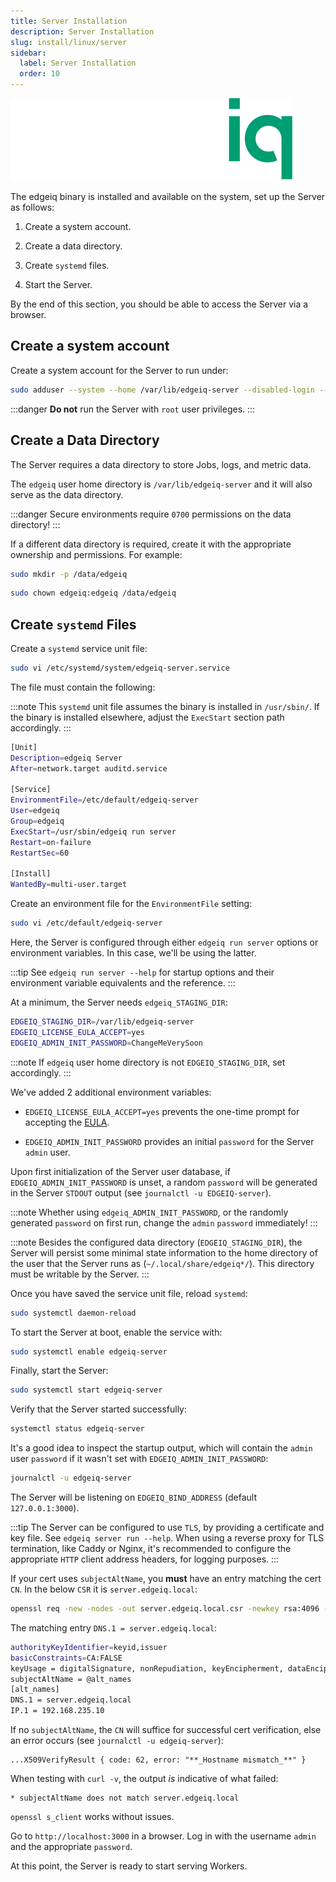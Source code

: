 ```yaml
---
title: Server Installation
description: Server Installation
slug: install/linux/server
sidebar:
  label: Server Installation
  order: 10
---
```


![](../../../../../assets/edgeiq-logo.svg)

The edgeiq binary is installed and available on the system, set up the Server as follows:

1. Create a system account.

2. Create a data directory.

3. Create `systemd` files.

4. Start the Server.

By the end of this section, you should be able to access the Server via a browser.

## Create a system account

Create a system account for the Server to run under:

```sh
sudo adduser --system --home /var/lib/edgeiq-server --disabled-login --group edgeiq
```

:::danger
**Do not** run the Server with `root` user privileges.
:::

## Create a Data Directory

The Server requires a data directory to store Jobs, logs, and metric data.

The `edgeiq` user home directory is `/var/lib/edgeiq-server` and it will also serve as the data directory.

:::danger
Secure environments require `0700` permissions on the data directory!
:::

If a different data directory is required, create it with the appropriate ownership and permissions. For example:

```sh
sudo mkdir -p /data/edgeiq
```

```sh
sudo chown edgeiq:edgeiq /data/edgeiq
```

## Create `systemd` Files

Create a `systemd` service unit file:

```sh
sudo vi /etc/systemd/system/edgeiq-server.service
```

The file must contain the following:

:::note
This `systemd` unit file assumes the binary is installed in `/usr/sbin/`.
If the binary is installed elsewhere, adjust the `ExecStart` section path accordingly.
:::


```sh
[Unit]
Description=edgeiq Server
After=network.target auditd.service

[Service]
EnvironmentFile=/etc/default/edgeiq-server
User=edgeiq
Group=edgeiq
ExecStart=/usr/sbin/edgeiq run server
Restart=on-failure
RestartSec=60

[Install]
WantedBy=multi-user.target
```

Create an environment file for the `EnvironmentFile` setting:

```sh
sudo vi /etc/default/edgeiq-server
```

Here, the Server is configured through either `edgeiq run server` options or environment variables. In this case, we'll be using the latter.

:::tip
See `edgeiq run server --help` for startup options and their environment variable equivalents and the reference.
:::

At a minimum, the Server needs `edgeiq_STAGING_DIR`:

```sh
EDGEIQ_STAGING_DIR=/var/lib/edgeiq-server
EDGEIQ_LICENSE_EULA_ACCEPT=yes
EDGEIQ_ADMIN_INIT_PASSWORD=ChangeMeVerySoon
```

:::note
If `edgeiq` user home directory is not `EDGEIQ_STAGING_DIR`, set accordingly.
:::

We've added 2 additional environment variables:

- `EDGEIQ_LICENSE_EULA_ACCEPT=yes` prevents the one-time prompt for accepting the [EULA](/eula).

- `EDGEIQ_ADMIN_INIT_PASSWORD` provides an initial `password` for the Server `admin` user.

Upon first initialization of the Server user database, if `EDGEIQ_ADMIN_INIT_PASSWORD` is unset, a random `password` will be generated in the Server `STDOUT` output (see `journalctl -u EDGEIQ-server`).

:::note
Whether using `edgeiq_ADMIN_INIT_PASSWORD`, or the randomly generated `password` on first run, change the `admin` `password` immediately!
:::

:::note
Besides the configured data directory (`EDGEIQ_STAGING_DIR`), the Server will persist some minimal state information to the home directory of the user that the Server runs as (`~/.local/share/edgeiq*/`). This directory must be writable by the Server.
:::

Once you have saved the service unit file, reload `systemd`:

```sh
sudo systemctl daemon-reload
```

To start the Server at boot, enable the service with:

```sh
sudo systemctl enable edgeiq-server
```

Finally, start the Server:

```sh
sudo systemctl start edgeiq-server
```

Verify that the Server started successfully:

```sh
systemctl status edgeiq-server
```

It's a good idea to inspect the startup output, which will contain the `admin` user `password` if it wasn't set with `EDGEIQ_ADMIN_INIT_PASSWORD`:

```sh
journalctl -u edgeiq-server
```

The Server will be listening on `EDGEIQ_BIND_ADDRESS` (default `127.0.0.1:3000`).

:::tip
The Server can be configured to use `TLS`, by providing a certificate and key file. See `edgeiq server run --help`.
When using a reverse proxy for TLS termination, like Caddy or Nginx, it's recommended to configure the appropriate `HTTP` client address headers, for logging purposes.
:::

If your cert uses `subjectAltName`, you **must** have an entry matching the cert `CN`. In the below `CSR` it is `server.edgeiq.local`:

```sh
openssl req -new -nodes -out server.edgeiq.local.csr -newkey rsa:4096 -keyout server.edgeiq.local.key -subj '/CN=server.edgeiq.local/C=ZA/ST=Gauteng/L=Johannesburg/O=edgeiq'
```

The matching entry `DNS.1 = server.edgeiq.local`:

```sh
authorityKeyIdentifier=keyid,issuer
basicConstraints=CA:FALSE
keyUsage = digitalSignature, nonRepudiation, keyEncipherment, dataEncipherment
subjectAltName = @alt_names
[alt_names]
DNS.1 = server.edgeiq.local
IP.1 = 192.168.235.10
```

If no `subjectAltName`, the `CN` will suffice for successful cert verification, else an error occurs (see `journalctl -u edgeiq-server`):

```plaintext
...X509VerifyResult { code: 62, error: "**_Hostname mismatch_**" }
```

When testing with `curl -v`, the output _is_ indicative of what failed:

```plaintext
* subjectAltName does not match server.edgeiq.local
```

`openssl s_client` works without issues.

Go to `http://localhost:3000` in a browser. Log in with the username `admin` and the appropriate `password`.

At this point, the Server is ready to start serving Workers.